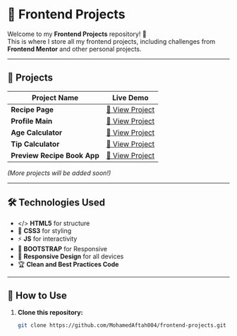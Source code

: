 # 🚀 Frontend Projects  

Welcome to my **Frontend Projects** repository! 🎨  
This is where I store all my frontend projects, including challenges from **Frontend Mentor** and other personal projects.  

---

## 📂 Projects  

| Project Name    | Live Demo               <br>
|-----------------|-------------
| **Recipe Page** | [🔗 View Project](https://simple-recipe-page-main.netlify.app/) 
| **Profile Main** | [🔗 View Project](https://socialll-links-profile-mainn.netlify.app/) 
| **Age Calculator** | [🔗 View Project](https://proj1-simple-age-calculator.netlify.app/) 
| **Tip Calculator** | [🔗 View Project](https://proj2-tip-calculator.netlify.app/) 
| **Preview Recipe Book App** | [🔗 View Project](https://pro3-preview-recipe-book-app.netlify.app/) 

*(More projects will be added soon!)*  

---

## 🛠 Technologies Used  

- </> **HTML5** for structure  
- 🎨 **CSS3** for styling
- ⚡  **JS** for interactivity
- 🤝 **BOOTSTRAP** for Responsive 
- 📱 **Responsive Design** for all devices  
- 🏆 **Clean and Best Practices Code**  

---

## 🔧 How to Use  

1. **Clone this repository:**  
   ```bash
   git clone https://github.com/MohamedAftah004/frontend-projects.git
